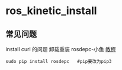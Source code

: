 # ros_kinetic_install

## 常见问题
install curl 的问题 卸载重装
rosdepc-小鱼
[教程](https://blog.csdn.net/hu_hao/article/details/125020191?ops_request_misc=%257B%2522request%255Fid%2522%253A%2522168199158616800182133024%2522%252C%2522scm%2522%253A%252220140713.130102334..%2522%257D&request_id=168199158616800182133024&biz_id=0&utm_medium=distribute.pc_search_result.none-task-blog-2~all~sobaiduend~default-1-125020191-null-null.142^v85^pc_search_v2,239^v2^insert_chatgpt&utm_term=%E8%99%9A%E6%8B%9F%E6%9C%BAubuntu16.04%E5%AE%89%E8%A3%85ros&spm=1018.2226.3001.4187)

```
sudo pip install rosdepc   #pip要改为pip3
```